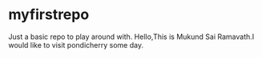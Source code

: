 # myfirstrepo
Just a basic repo to play around with. 
Hello,This is Mukund Sai Ramavath.I would like to visit pondicherry some day.

